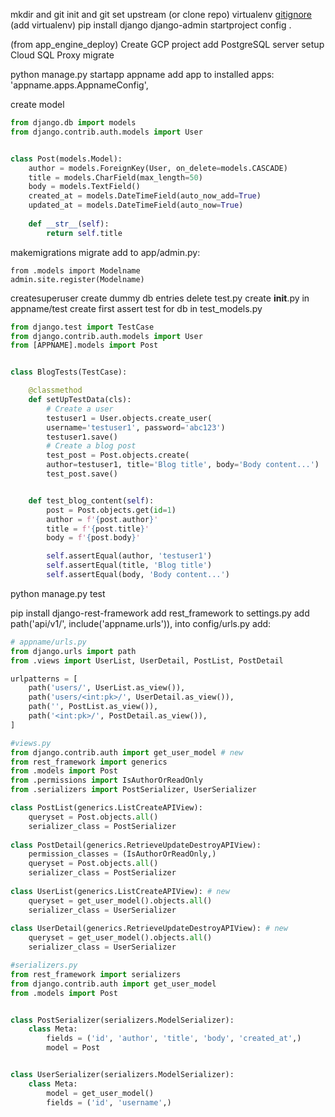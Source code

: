 mkdir and git init and git set upstream (or clone repo)
virtualenv
[gitignore](https://gist.github.com/3ng7n33r/68dd8d0d45a3436423d1c417eef83190) (add virtualenv)
pip install django
django-admin startproject config .


(from app_engine_deploy)
Create GCP project
add PostgreSQL server 
setup Cloud SQL Proxy
migrate

python manage.py startapp appname
add app to installed apps: 'appname.apps.AppnameConfig',

create model
```py
from django.db import models
from django.contrib.auth.models import User


class Post(models.Model):
    author = models.ForeignKey(User, on_delete=models.CASCADE)
    title = models.CharField(max_length=50)
    body = models.TextField()
    created_at = models.DateTimeField(auto_now_add=True)
    updated_at = models.DateTimeField(auto_now=True)
    
    def __str__(self):
        return self.title
```
makemigrations
migrate
add to app/admin.py: 

    from .models import Modelname
    admin.site.register(Modelname)

createsuperuser
create dummy db entries
delete test.py
create __init__.py in appname/test
create first assert test for db in test_models.py
```py
from django.test import TestCase
from django.contrib.auth.models import User
from [APPNAME].models import Post


class BlogTests(TestCase):

    @classmethod
    def setUpTestData(cls):
        # Create a user
        testuser1 = User.objects.create_user(
        username='testuser1', password='abc123')
        testuser1.save()
        # Create a blog post
        test_post = Post.objects.create(
        author=testuser1, title='Blog title', body='Body content...')
        test_post.save()


    def test_blog_content(self):
        post = Post.objects.get(id=1)
        author = f'{post.author}'
        title = f'{post.title}'
        body = f'{post.body}'

        self.assertEqual(author, 'testuser1')
        self.assertEqual(title, 'Blog title')
        self.assertEqual(body, 'Body content...')
```
python manage.py test

pip install django-rest-framework
add rest_framework to settings.py
add path('api/v1/', include('appname.urls')), into config/urls.py
add:
```py
# appname/urls.py
from django.urls import path
from .views import UserList, UserDetail, PostList, PostDetail

urlpatterns = [
	path('users/', UserList.as_view()),
	path('users/<int:pk>/', UserDetail.as_view()),
	path('', PostList.as_view()),
	path('<int:pk>/', PostDetail.as_view()),
]

#views.py
from django.contrib.auth import get_user_model # new
from rest_framework import generics
from .models import Post
from .permissions import IsAuthorOrReadOnly
from .serializers import PostSerializer, UserSerializer

class PostList(generics.ListCreateAPIView):
	queryset = Post.objects.all()
	serializer_class = PostSerializer
	
class PostDetail(generics.RetrieveUpdateDestroyAPIView):
	permission_classes = (IsAuthorOrReadOnly,)
	queryset = Post.objects.all()
	serializer_class = PostSerializer
	
class UserList(generics.ListCreateAPIView): # new
	queryset = get_user_model().objects.all()
	serializer_class = UserSerializer
	
class UserDetail(generics.RetrieveUpdateDestroyAPIView): # new
	queryset = get_user_model().objects.all()
	serializer_class = UserSerializer

#serializers.py
from rest_framework import serializers
from django.contrib.auth import get_user_model
from .models import Post


class PostSerializer(serializers.ModelSerializer):
    class Meta:
        fields = ('id', 'author', 'title', 'body', 'created_at',)
        model = Post


class UserSerializer(serializers.ModelSerializer):
	class Meta:
		model = get_user_model()
		fields = ('id', 'username',)
```
<!--stackedit_data:
eyJoaXN0b3J5IjpbLTk4ODg2OTMzMSwtOTgzMDgwNzEzLDM3OD
IwNjM2NiwxMDMxMDI3NzY0LC0xNzAzNDM3OTYsLTU0NDE1Njg1
NywtMjAwNTU2OTcxOSwtOTE0NTIyOTc0LDgzMTUyMjU0OCwtND
U2OTY0ODE1LC0xNTQ1MzAxMDEzXX0=
-->
